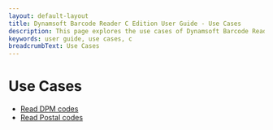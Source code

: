 ```yaml
---
layout: default-layout
title: Dynamsoft Barcode Reader C Edition User Guide - Use Cases
description: This page explores the use cases of Dynamsoft Barcode Reader C Edition.
keywords: user guide, use cases, c
breadcrumbText: Use Cases
---
```


# Use Cases

* [Read DPM codes]({{site.usecases}}read-dpm-codes.html?lang=c)
* [Read Postal codes]({{site.usecases}}read-postal-codes.html?lang=c)
